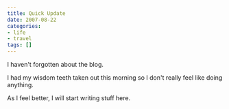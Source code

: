 ```yaml
---
title: Quick Update
date: 2007-08-22
categories:
- life
- travel
tags: []
---
```

I haven't forgotten about the blog.

I had my wisdom teeth taken out this morning so I don't really feel like doing anything.

As I feel better, I will start writing stuff here.
